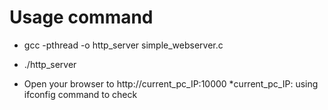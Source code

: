 Usage command
===
* gcc -pthread -o http_server simple_webserver.c
* ./http_server

* Open your browser to http://current_pc_IP:10000
    *current_pc_IP: using ifconfig command to check

